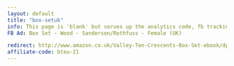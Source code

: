```yaml
---
layout: default
title: "box-setuk"
info: This page is 'blank' but serves up the analytics code, fb tracking pixel, and amazon affiliate link before forwarding to Amazon.
FB Ad: Box Set - Wood - Sanderson/Rothfuss - Female (UK)

redirect: http://www.amazon.co.uk/Valley-Ten-Crescents-Box-Set-ebook/dp/B00IGJQZ7O/
affiliate-code: bteu-21
---
```


